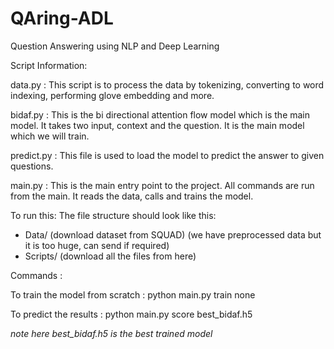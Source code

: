 # QAring-ADL
Question Answering using NLP and Deep Learning

Script Information:

data.py : This script is to process the data by tokenizing, converting to word indexing, performing glove embedding and more.

bidaf.py : This is the bi directional attention flow model which is the main model. It takes two input, context and the question. It is the main model which we will train.

predict.py : This file is used to load the model to predict the answer to given questions.

main.py : This is the main entry point to the project. All commands are run from the main. It reads the data, calls and trains the model.

To run this:
The file structure should look like this: 
  - Data/ (download dataset from SQUAD) (we have preprocessed data but it is too huge, can send if required)
  - Scripts/ (download all the files from here)
  
Commands :

To train the model from scratch :
python main.py train none

To predict the results :
python main.py score best_bidaf.h5 

*note here best_bidaf.h5 is the best trained model*


